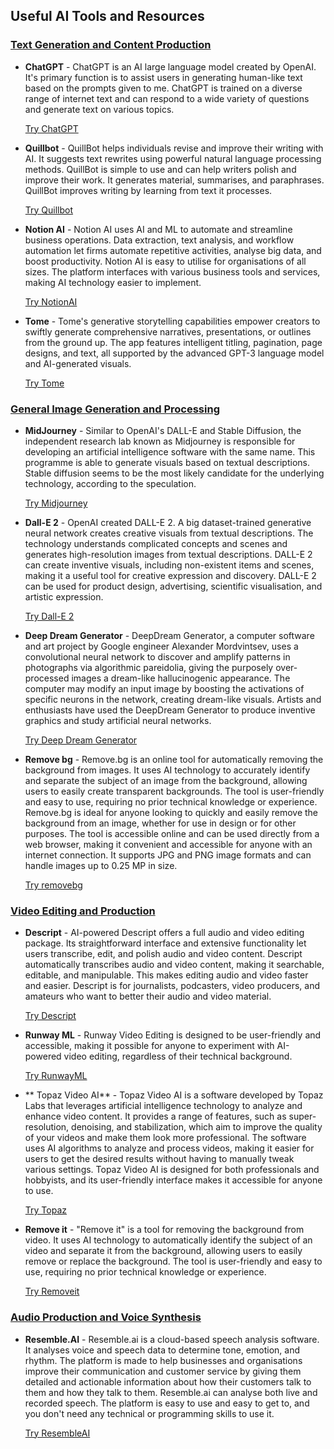 ## Useful AI Tools and Resources

### <ins>Text Generation and Content Production</ins>

- **ChatGPT** -
    ChatGPT is an AI large language model created by OpenAI. It's primary function is to assist users in generating human-like text based on the prompts given to me. ChatGPT is trained on a diverse range of internet text and can respond to a wide variety of questions and generate text on various topics.

    [Try ChatGPT](https://chat.openai.com/chat)

- **Quillbot** -
    QuillBot helps individuals revise and improve their writing with AI. It suggests text rewrites using powerful natural language processing methods. QuillBot is simple to use and can help writers polish and improve their work. It generates material, summarises, and paraphrases. QuillBot improves writing by learning from text it processes.

    [Try Quillbot](https://quillbot.com)

- **Notion AI** -
    Notion AI uses AI and ML to automate and streamline business operations. Data extraction, text analysis, and workflow automation let firms automate repetitive activities, analyse big data, and boost productivity. Notion AI is easy to utilise for organisations of all sizes. The platform interfaces with various business tools and services, making AI technology easier to implement.

    [Try NotionAI](https://www.notion.so/product/ai)

- **Tome** -
    Tome's generative storytelling capabilities empower creators to swiftly generate comprehensive narratives, presentations, or outlines from the ground up. The app features intelligent titling, pagination, page designs, and text, all supported by the advanced GPT-3 language model and AI-generated visuals.

    [Try Tome](https://tome.app)

### <ins>General Image Generation and Processing</ins>

- **MidJourney** -
    Similar to OpenAI's DALL-E and Stable Diffusion, the independent research lab known as Midjourney is responsible for developing an artificial intelligence software with the same name. This programme is able to generate visuals based on textual descriptions. Stable diffusion seems to be the most likely candidate for the underlying technology, according to the speculation.

    [Try Midjourney](https://midjourney.com/home/)

- **Dall-E 2** -
    OpenAI created DALL-E 2. A big dataset-trained generative neural network creates creative visuals from textual descriptions. The technology understands complicated concepts and scenes and generates high-resolution images from textual descriptions. DALL-E 2 can create inventive visuals, including non-existent items and scenes, making it a useful tool for creative expression and discovery. DALL-E 2 can be used for product design, advertising, scientific visualisation, and artistic expression.

    [Try Dall-E 2](https://openai.com/dall-e-2/)

- **Deep Dream Generator** -
    DeepDream Generator, a computer software and art project by Google engineer Alexander Mordvintsev, uses a convolutional neural network to discover and amplify patterns in photographs via algorithmic pareidolia, giving the purposely over-processed images a dream-like hallucinogenic appearance. The computer may modify an input image by boosting the activations of specific neurons in the network, creating dream-like visuals. Artists and enthusiasts have used the DeepDream Generator to produce inventive graphics and study artificial neural networks.

    [Try Deep Dream Generator](https://deepdreamgenerator.com)

- **Remove bg** -
    Remove.bg is an online tool for automatically removing the background from images. It uses AI technology to accurately identify and separate the subject of an image from the background, allowing users to easily create transparent backgrounds. The tool is user-friendly and easy to use, requiring no prior technical knowledge or experience. Remove.bg is ideal for anyone looking to quickly and easily remove the background from an image, whether for use in design or for other purposes. The tool is accessible online and can be used directly from a web browser, making it convenient and accessible for anyone with an internet connection. It supports JPG and PNG image formats and can handle images up to 0.25 MP in size.

    [Try removebg](https://www.remove.bg)

### <ins>Video Editing and Production</ins>

- **Descript** -
    AI-powered Descript offers a full audio and video editing package. Its straightforward interface and extensive functionality let users transcribe, edit, and polish audio and video content. Descript automatically transcribes audio and video content, making it searchable, editable, and manipulable. This makes editing audio and video faster and easier. Descript is for journalists, podcasters, video producers, and amateurs who want to better their audio and video material.
    
    [Try Descript](https://www.descript.com)


- **Runway ML** -
    Runway Video Editing is designed to be user-friendly and accessible, making it possible for anyone to experiment with AI-powered video editing, regardless of their technical background.
    
    [Try RunwayML](https://runwayml.com)

- ** Topaz Video AI** -
    Topaz Video AI is a software developed by Topaz Labs that leverages artificial intelligence technology to analyze and enhance video content. It provides a range of features, such as super-resolution, denoising, and stabilization, which aim to improve the quality of your videos and make them look more professional. The software uses AI algorithms to analyze and process videos, making it easier for users to get the desired results without having to manually tweak various settings. Topaz Video AI is designed for both professionals and hobbyists, and its user-friendly interface makes it accessible for anyone to use.

    [Try Topaz](https://www.topazlabs.com/topaz-video-ai)

- **Remove it** -
    "Remove it" is a tool for removing the background from video. It uses AI technology to automatically identify the subject of an video and separate it from the background, allowing users to easily remove or replace the background. The tool is user-friendly and easy to use, requiring no prior technical knowledge or experience.
    
    [Try Removeit](https://www.removeit.io)

### <ins>Audio Production and Voice Synthesis</ins>

- **Resemble.AI** - 
    Resemble.ai is a cloud-based speech analysis software. It analyses voice and speech data to determine tone, emotion, and rhythm. The platform is made to help businesses and organisations improve their communication and customer service by giving them detailed and actionable information about how their customers talk to them and how they talk to them. Resemble.ai can analyse both live and recorded speech. The platform is easy to use and easy to get to, and you don't need any technical or programming skills to use it.

    [Try ResembleAI](https://www.resemble.ai/)
